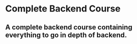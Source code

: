 # Complete Backend Course

## A complete backend course containing everything to go in depth of backend.
